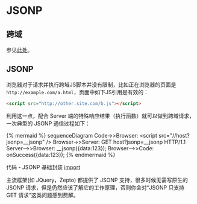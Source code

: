 # JSONP

## 跨域

参见[此处](./ajax.html#跨域与-cors)。

## JSONP

浏览器对于请求并执行跨域JS脚本并没有限制，比如正在浏览器的页面是 `http://example.com/a.html`，页面中如下JS引用是有效的：
  
```html
<script src="http://other.site.com/b.js"></script>
```

利用这一点，配合 Server 端的特殊响应结果（执行函数）就可以做到跨域请求，一次典型的 JSONP 通信过程如下：

{% mermaid %}
sequenceDiagram
    Code->>Browser: &lt;script src="//host?jsonp=__jsonp" /&gt;
    Browser->>Server: GET host?jsonp=__jsonp HTTP/1.1
    Server-->>Browser: __jsonp({data:123});
    Browser-->>Code: onSuccess({data:123});
{% endmermaid %}

代码 - JSONP 基础封装
[import](../../examples/data/jsonp.js)

主流框架(如 JQuery，Zepto) 都提供了 JSONP 支持，很多时候无需写原生的 JSONP 请求，但是仍然应该了解它的工作原理，否则你会对“JSONP 只支持 GET 请求”这类问题感到费解。
